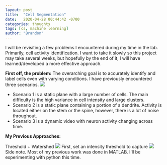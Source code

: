 ```yaml
---
layout: post
title:  "Cell Segmentation"
date:   2020-04-28 00:44:42 -0700
categories: thoughts
tags: [cs, machine learning]
author: "Brandon"
---
```


I will be revisiting a few problems I encountered during my time in the lab. Primarily, cell activity identification. I want to take it slowly so this project may take several weeks, but hopefully by the end of it, I will have learned/developed a more effective approach.

<b>First off, the problem:</b> The overarching goal is to accurately identify and label cells even with varying conditions. I have previously encountered three scenarios.
<img src="{{ 'assets/img/cell_scenarios.png' | relative_url }}">
* Scenario 1 is a static plane with a large number of cells. The main difficulty is the high variance in cell intensity and large clusters.
* Scenario 2 is a static plane containing a portion of a dendrite. Activity is located either on the stem or the spine, however, there is a lot of noise throughout.
* Scenario 3 is a dynamic video with neuron activity changing across time.

<b>My Previous Approaches:</b>

Threshold + Watershed
<img src="{{ 'assets/img/cell_watershed.png' | relative_url }}">
First, set an intensity threshold to capture
<img src="{{ 'assets/img/cell_deltaf.png' | relative_url }}">
Side note. Most of my previous work was done in MATLAB. I'll be experimenting with python this time.
